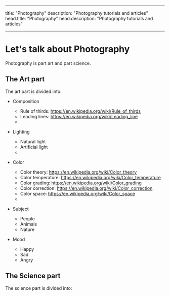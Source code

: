---
title: "Photography"
description: "Photography tutorials and articles"
head.title: "Photography"
head.description: "Photography tutorials and articles"
___


# Let's talk about Photography

Photography is part art and part science. 

## The Art part

The art part is divided into:

- Composition
    - Rule of thirds: https://en.wikipedia.org/wiki/Rule_of_thirds
    - Leading lines: https://en.wikipedia.org/wiki/Leading_line
    - 
- Lighting
    - Natural light
    - Artificial light
    - 
- Color
  - Color theory: https://en.wikipedia.org/wiki/Color_theory
  - Color temperature: https://en.wikipedia.org/wiki/Color_temperature
  - Color grading: https://en.wikipedia.org/wiki/Color_grading
  - Color correction: https://en.wikipedia.org/wiki/Color_correction
  - Color space: https://en.wikipedia.org/wiki/Color_space
  - 
- Subject
  - People
  - Animals
  - Nature

- Mood
    - Happy
    - Sad
    - Angry

## The Science part

The science part is divided into:


